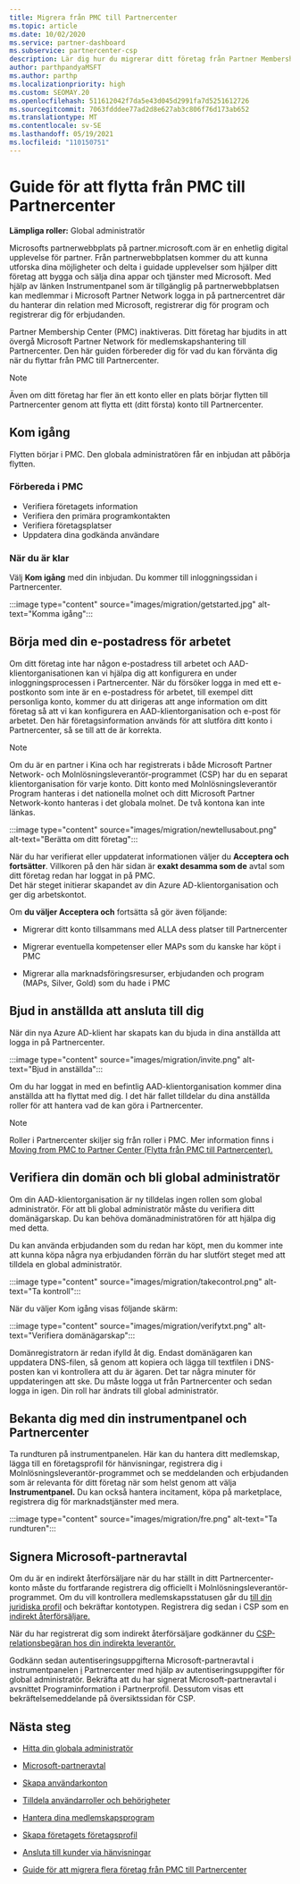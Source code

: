 ```yaml
---
title: Migrera från PMC till Partnercenter
ms.topic: article
ms.date: 10/02/2020
ms.service: partner-dashboard
ms.subservice: partnercenter-csp
description: Lär dig hur du migrerar ditt företag från Partner Membership Center (PMC) till Partnercenter, inklusive de steg du behöver följa.
author: parthpandyaMSFT
ms.author: parthp
ms.localizationpriority: high
ms.custom: SEOMAY.20
ms.openlocfilehash: 511612042f7da5e43d045d2991fa7d5251612726
ms.sourcegitcommit: 7063fdddee77ad2d8e627ab3c806f76d173ab652
ms.translationtype: MT
ms.contentlocale: sv-SE
ms.lasthandoff: 05/19/2021
ms.locfileid: "110150751"
---
```

# <a name="guide-to-migrating-from-pmc-to-partner-center"></a>Guide för att flytta från PMC till Partnercenter

**Lämpliga roller:** Global administratör

Microsofts partnerwebbplats på partner.microsoft.com är en enhetlig digital upplevelse för partner. Från partnerwebbplatsen kommer du att kunna utforska dina möjligheter och delta i guidade upplevelser som hjälper ditt företag att bygga och sälja dina appar och tjänster med Microsoft. Med hjälp av länken Instrumentpanel som är tillgänglig på partnerwebbplatsen kan medlemmar i Microsoft Partner Network logga in på partnercentret där du hanterar din relation med Microsoft, registrerar dig för program och registrerar dig för erbjudanden.

Partner Membership Center (PMC) inaktiveras. Ditt företag har bjudits in att övergå Microsoft Partner Network för medlemskapshantering till Partnercenter. Den här guiden förbereder dig för vad du kan förvänta dig när du flyttar från PMC till Partnercenter.

>[!NOTE]
>Även om ditt företag har fler än ett konto eller en plats börjar flytten till Partnercenter genom att flytta ett (ditt första) konto till Partnercenter.

## <a name="get-started"></a>Kom igång

Flytten börjar i PMC. Den globala administratören får en inbjudan att påbörja flytten.

### <a name="prepare-in-pmc"></a>Förbereda i PMC

- Verifiera företagets information
- Verifiera den primära programkontakten
- Verifiera företagsplatser
- Uppdatera dina godkända användare

### <a name="when-youre-ready"></a>När du är klar

Välj **Kom igång** med din inbjudan. Du kommer till inloggningssidan i Partnercenter.

:::image type="content" source="images/migration/getstarted.jpg" alt-text="Komma igång":::

## <a name="start-with-your-work-email"></a>Börja med din e-postadress för arbetet

Om ditt företag inte har någon e-postadress till arbetet och AAD-klientorganisationen kan vi hjälpa dig att konfigurera en under inloggningsprocessen i Partnercenter. När du försöker logga in med ett e-postkonto som inte är en e-postadress för arbetet, till exempel ditt personliga konto, kommer du att dirigeras att ange information om ditt företag så att vi kan konfigurera en AAD-klientorganisation och e-post för arbetet. Den här företagsinformation används för att slutföra ditt konto i Partnercenter, så se till att de är korrekta.

>[!NOTE]
>Om du är en partner i Kina och har registrerats i både Microsoft Partner Network- och Molnlösningsleverantör-programmet (CSP) har du en separat klientorganisation för varje konto. Ditt konto med Molnlösningsleverantör Program hanteras i det nationella molnet och ditt Microsoft Partner Network-konto hanteras i det globala molnet. De två kontona kan inte länkas.

:::image type="content" source="images/migration/newtellusabout.png" alt-text="Berätta om ditt företag":::

När du har verifierat eller uppdaterat informationen väljer du **Acceptera och fortsätter**.
Villkoren på den här sidan är **exakt desamma som de** avtal som ditt företag redan har loggat in på PMC.  
Det här steget initierar skapandet av din Azure AD-klientorganisation och ger dig arbetskontot.

Om **du väljer Acceptera och** fortsätta så gör även följande:

- Migrerar ditt konto tillsammans med ALLA dess platser till Partnercenter

- Migrerar eventuella kompetenser eller MAPs som du kanske har köpt i PMC

- Migrerar alla marknadsföringsresurser, erbjudanden och program (MAPs, Silver, Gold) som du hade i PMC

## <a name="invite-employees-to-join-you"></a>Bjud in anställda att ansluta till dig

När din nya Azure AD-klient har skapats kan du bjuda in dina anställda att logga in på Partnercenter.

:::image type="content" source="images/migration/invite.png" alt-text="Bjud in anställda":::

Om du har loggat in med en befintlig AAD-klientorganisation kommer dina anställda att ha flyttat med dig. I det här fallet tilldelar du dina anställda roller för att hantera vad de kan göra i Partnercenter. 

>[!NOTE] 
>Roller i Partnercenter skiljer sig från roller i PMC. Mer information finns i [Moving from PMC to Partner Center (Flytta från PMC till Partnercenter).](move-pmc-pc-map.md)

## <a name="verify-your-domain-and-become-a-global-admin"></a>Verifiera din domän och bli global administratör  

Om din AAD-klientorganisation är ny tilldelas ingen rollen som global administratör. För att bli global administratör måste du verifiera ditt domänägarskap. Du kan behöva domänadministratören för att hjälpa dig med detta.

Du kan använda erbjudanden som du redan har köpt, men du kommer inte att kunna köpa några nya erbjudanden förrän du har slutfört steget med att tilldela en global administratör.

:::image type="content" source="images/migration/takecontrol.png" alt-text="Ta kontroll":::

När du väljer Kom igång visas följande skärm:

:::image type="content" source="images/migration/verifytxt.png" alt-text="Verifiera domänägarskap":::

Domänregistratorn är redan ifylld åt dig. Endast domänägaren kan uppdatera DNS-filen, så genom att kopiera och lägga till textfilen i DNS-posten kan vi kontrollera att du är ägaren. Det tar några minuter för uppdateringen att ske. Du måste logga ut från Partnercenter och sedan logga in igen. Din roll har ändrats till global administratör.

## <a name="get-acquainted-with-your-dashboard-and-partner-center"></a>Bekanta dig med din instrumentpanel och Partnercenter

Ta rundturen på instrumentpanelen. Här kan du hantera ditt medlemskap, lägga till en företagsprofil för hänvisningar, registrera dig i Molnlösningsleverantör-programmet och se meddelanden och erbjudanden som är relevanta för ditt företag när som helst genom att välja **Instrumentpanel.** Du kan också hantera incitament, köpa på marketplace, registrera dig för marknadstjänster med mera.  

:::image type="content" source="images/migration/fre.png" alt-text="Ta rundturen":::

## <a name="sign-the-microsoft-partner-agreement"></a>Signera Microsoft-partneravtal

Om du är en indirekt återförsäljare när du har ställt in ditt Partnercenter-konto måste du fortfarande registrera dig officiellt i Molnlösningsleverantör-programmet. Om du vill kontrollera medlemskapsstatusen går du [till din juridiska profil](https://partner.microsoft.com/pcv/accountsettings/partnerprofile) och bekräftar kontotypen. Registrera dig sedan i CSP som en [indirekt återförsäljare.](enrolling-in-the-csp-program.md)

 När du har registrerat dig som indirekt återförsäljare godkänner du [CSP-relationsbegäran hos din indirekta leverantör.](indirect-reseller-tasks-in-partner-center.md)

Godkänn sedan autentiseringsuppgifterna Microsoft-partneravtal i instrumentpanelen [i](https://partner.microsoft.com/pvc/dashboard) Partnercenter med hjälp av autentiseringsuppgifter för global administratör. Bekräfta att du har signerat Microsoft-partneravtal i avsnittet Programinformation i Partnerprofil. Dessutom visas ett bekräftelsemeddelande på översiktssidan för CSP. 

## <a name="next-steps"></a>Nästa steg

- [Hitta din globala administratör](become-global-admin.md)

- [Microsoft-partneravtal](microsoft-partner-agreement.md)

- [Skapa användarkonton](create-user-accounts-and-set-permissions.md)

- [Tilldela användarroller och behörigheter](permissions-overview.md)

- [Hantera dina medlemskapsprogram](renew-mpn-offers.md)

- [Skapa företagets företagsprofil](create-a-marketing-profile.md)

- [Ansluta till kunder via hänvisningar](manage-leads.md)

- [Guide för att migrera flera företag från PMC till Partnercenter](move-multiple-companies.md)
